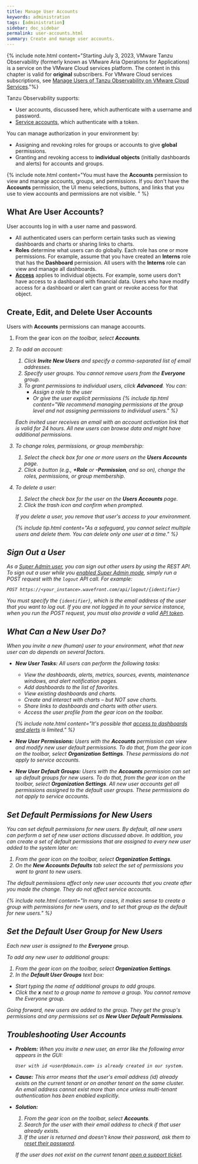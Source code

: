 ```yaml
---
title: Manage User Accounts
keywords: administration
tags: [administration]
sidebar: doc_sidebar
permalink: user-accounts.html
summary: Create and manage user accounts.
---
```


{% include note.html content="Starting July 3, 2023, VMware Tanzu Observability (formerly known as VMware Aria Operations for Applications) is a service on the VMware Cloud services platform. The content in this chapter is valid for **original** subscribers. For VMware Cloud services subscriptions, see [Manage Users of Tanzu Observability on VMware Cloud Services](csp_user_management.html)."%}

Tanzu Observability supports:
* User accounts, discussed here, which authenticate with a username and password.
* [Service accounts](service-accounts.html), which authenticate with a token.

You can manage authorization in your environment by:
* Assigning and revoking roles for groups or accounts to give **global** permissions.
* Granting and revoking access to **individual objects** (initially dashboards and alerts) for accounts and groups.

{% include note.html content="You must have the **Accounts** permission to view and manage accounts, groups, and permissions. If you don't have the **Accounts** permission, the UI menu selections, buttons, and links that you use to view accounts and permissions are not visible. " %}


## What Are User Accounts?

User accounts log in with a user name and password.
* All authenticated users can perform certain tasks such as viewing dashboards and charts or sharing links to charts.
* **Roles** determine what users can do globally. Each role has one or more permissions. For example, assume that you have created an **Interns** role that has the **Dashboard** permission. All users with the **Interns** role can view and manage all dashboards.
* **[Access](access.html)** applies to individual objects. For example, some users don't have access to a dashboard with financial data. Users who have modify access for a dashboard or alert can grant or revoke access for that object.

## Create, Edit, and Delete User Accounts

Users with **Accounts** permissions can manage accounts.

1. From the gear icon <i class="fa fa-cog"/> on the toolbar, select **Accounts**.
2. To add an account:
   1. Click **Invite New Users** and specify a comma-separated list of email addresses.
   2. Specify user groups. You cannot remove users from the **Everyone** group.
   3. To grant permissions to individual users, click **Advanced**. You can:
      * Assign a role to the user
      * Or give the user explicit permissions
   {% include tip.html content="We recommend managing permissions at the group level and not assigning permissions to individual users." %}

   Each invited user receives an email with an account activation link that is valid for 24 hours. All new users can browse data and might have additional permissions.
3. To change roles, permissions, or group membership:
   1. Select the check box for one or more users on the **Users Accounts** page.
   2. Click a button (e.g., **+Role** or **-Permission**, and so on), change the roles, permissions, or group membership.
4. To delete a user:
   1. Select the check box for the user on the **Users Accounts** page.
   2. Click the trash icon and confirm when prompted.

   If you delete a user, you remove that user's access to your environment.

   {% include tip.html content="As a safeguard, you cannot select multiple users and delete them. You can delete only one user at a time." %}

## Sign Out a User

As a [Super Admin user](authorization-faq.html#who-is-the-super-admin-user), you can sign out other users by using the REST API. To sign out a user while you [enabled Super Admin mode](users_account_managing.html#enable-or-disable-super-admin-mode), simply run a POST request with the `logout` API call. For example:

```
POST https://<your_instance>.wavefront.com/api/logout/{identifier}
```

You must specify the `{identifier}`, which is the email address of the user that you want to log out. If you are not logged in to your service instance, when you run the POST request, you must also provide a valid [API token](api_tokens.html#generate-and-manage-the-api-tokens-for-your-user-account).

## What Can a New User Do?

When you invite a new (human) user to your environment, what that new user can do depends on several factors.

- **New User Tasks:** All users can perform the following tasks:
  * View the dashboards, alerts, metrics, sources, events, maintenance windows, and alert notification pages.
  * Add dashboards to the list of favorites.
  * View existing dashboards and charts.
  * Create and interact with charts – but NOT save charts.
  * Share links to dashboards and charts with other users.
  * Access the user profile from the gear icon <i class="fa fa-cog"/> on the toolbar.

  {% include note.html content="It's possible that [access to dashboards and alerts](access.html#how-access-control-works) is limited." %}


- **New User Permissions:** Users with the **Accounts** permission can view and modify new user default permissions. To do that, from the gear icon <i class="fa fa-cog"/> on the toolbar, select **Organization Settings**. These permissions *do not* apply to service accounts.
- **New User Default Groups:** Users with the **Accounts** permission can set up default groups for new users. To do that, from the gear icon <i class="fa fa-cog"/> on the toolbar, select **Organization Settings**.  All new user accounts get all permissions assigned to the default user groups. These permissions *do not* apply to service accounts.

## Set Default Permissions for New Users

You can set default permissions for new users. By default, all new users can perform a set of new user actions discussed above. In addition, you can create a set of default permissions that are assigned to every new user added to the system later on:

1. From the gear icon <i class="fa fa-cog"/> on the toolbar, select **Organization Settings**.
2. On the **New Accounts Defaults** tab select the set of permissions you want to grant to new users.

The default permissions affect only new user accounts that you create after you made the change. They do not affect service accounts.

{% include note.html content="In many cases, it makes sense to create a group with permissions for new users, and to set that group as the default for new users." %}

## Set the Default User Group for New Users

Each new user is assigned to the **Everyone** group.

To add any new user to additional groups:

1. From the gear icon <i class="fa fa-cog"/> on the toolbar, select **Organization Settings**.
2. In the **Default User Groups** text box:
  * Start typing the name of additional groups to add groups.
  * Click the **x** next to a group name to remove a group. You cannot remove the Everyone group.

Going forward, new users are added to the group. They get the group's permissions and any permissions set as **New User Default Permissions**.

## Troubleshooting User Accounts

* **Problem:** When you invite a new user, an error like the following error appears in the GUI:
  ```
  User with id <user@domain.com> is already created in our system.
  ```

* **Cause:**
  This error means that the user's email address (id) already exists on the current tenant or on another tenant on the same cluster. An email address cannot exist more than once unless multi-tenant authentication has been enabled explicitly.

* **Solution:**
  1. From the gear icon <i class="fa fa-cog"/> on the toolbar, select **Accounts**.
  2. Search for the user with their email address to check if that user already exists.
  3. If the user is returned and doesn't know their password, ask them to [reset their password](users_account_managing.html#reset-a-forgotten-password).

  If the user does not exist on the current tenant [open a support ticket](wavefront_support_feedback.html#support).
